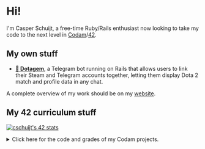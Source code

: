 # Hi!
I'm Casper Schuijt, a free-time Ruby/Rails enthusiast now looking to take my code to the next level in [Codam](https://codam.nl)/[42](https://42network.org).

## My own stuff
* __[💎 Dotagem](https://github.com/dotagem/dotagem)__, a Telegram bot running on Rails that allows users to link their Steam and Telegram accounts together, letting them display Dota 2 match and profile data in any chat.

A complete overview of my work should be on my [website](https://cschuijt.nl).

## My 42 curriculum stuff

[![cschuijt's 42 stats](https://badge42.vercel.app/api/v2/cl9h462ml00460gl8kkwan6bt/stats?cursusId=21&coalitionId=59)](https://github.com/JaeSeoKim/badge42)

<details>
  <summary>Click here for the code and grades of my Codam projects.</summary>

### Rank 0
| Project | Grade | Description |
| ------- | ----- | ----------- |
| [**libft**](https://github.com/cschuijt/libft) | [![cschuijt's 42 Libft Score](https://badge42.vercel.app/api/v2/cl9h462ml00460gl8kkwan6bt/project/2818084)](https://github.com/cschuijt/libft) | A library of functions and utilities, largely replicating standard C library behavior, for use in future projects. |

### Rank 1
| Project | Grade | Description |
| ------- | ----- | ----------- |
| [**ft_printf**](https://github.com/cschuijt/ft_printf) | [![cschuijt's 42 ft_printf Score](https://badge42.vercel.app/api/v2/cl9h462ml00460gl8kkwan6bt/project/2843914)](https://github.com/cschuijt/ft_printf) | Exploring variadic functions by writing a lean mean version of the standard `printf` function. |
| [**get_next_line**](https://github.com/cschuijt/get_next_line) | [![cschuijt's 42 get_next_line Score](https://badge42.vercel.app/api/v2/cl9h462ml00460gl8kkwan6bt/project/2843915)](https://github.com/cschuijt/get_next_line) | A function which, when called multiple times, returns the next line from the given file descriptor, at any given buffer size. |
| [**Born2beroot**](https://github.com/cschuijt/born2beroot) | [![cschuijt's 42 Born2beroot Score](https://badge42.vercel.app/api/v2/cl9h462ml00460gl8kkwan6bt/project/2843913)](https://github.com/cschuijt/born2beroot) | Setting up a server in a virtual machine following strict rules. This repo contains my monitoring shell script for this project. |

### Rank 2
| Project | Grade | Description |
| ------- | ----- | ----------- |
| **push_swap** | [![cschuijt's 42 push_swap Score](https://badge42.vercel.app/api/v2/cl9h462ml00460gl8kkwan6bt/project/2871742)](https://github.com/cschuijt/push_swap) | Implementing a sorting algorithm to sort through a stack of integers using a specific set of actions, in the lowest amount of moves possible. |
| [**so_long**](https://github.com/cschuijt/so_long) | [![cschuijt's 42 so_long Score](https://badge42.vercel.app/api/v2/cl9h462ml00460gl8kkwan6bt/project/2875393)](https://github.com/cschuijt/so_long) | Part of the first set of graphics projects, the goal is to write a small 2D game using the minimalistic MLX library. |
| **pipex** | [![cschuijt's 42 pipex Score](https://badge42.vercel.app/api/v2/cl9h462ml00460gl8kkwan6bt/project/2875314)](https://github.com/cschuijt/pipex) | A program that is supposed to replicate shell piping behavior, as an introduction to pipes and redirection. |

</details>
